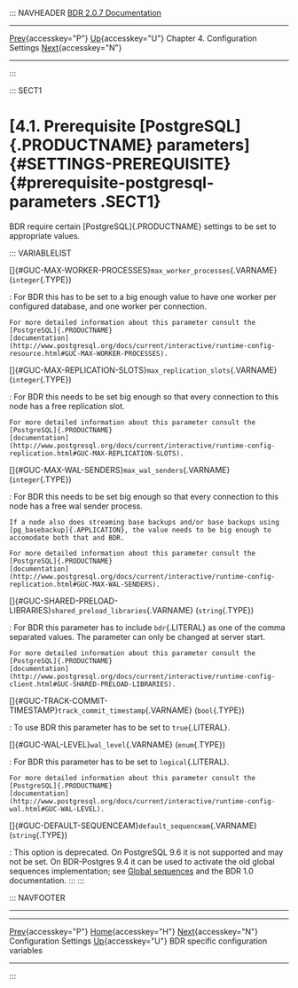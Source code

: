 ::: NAVHEADER
  [BDR 2.0.7 Documentation](index.md)
  --------------------------------------------------------------- ------------------------------------ ----------------------------------- ------------------------------------------------------------------------------------------------
  [Prev](settings.md "Configuration Settings"){accesskey="P"}   [Up](settings.md){accesskey="U"}    Chapter 4. Configuration Settings    [Next](bdr-configuration-variables.md "BDR specific configuration variables"){accesskey="N"}

------------------------------------------------------------------------
:::

::: SECT1
# [4.1. Prerequisite [PostgreSQL]{.PRODUCTNAME} parameters]{#SETTINGS-PREREQUISITE} {#prerequisite-postgresql-parameters .SECT1}

BDR require certain [PostgreSQL]{.PRODUCTNAME} settings to be set to
appropriate values.

::: VARIABLELIST

[]{#GUC-MAX-WORKER-PROCESSES}`max_worker_processes`{.VARNAME} (`integer`{.TYPE})

:   For BDR this has to be set to a big enough value to have one worker
    per configured database, and one worker per connection.

    For more detailed information about this parameter consult the
    [PostgreSQL]{.PRODUCTNAME}
    [documentation](http://www.postgresql.org/docs/current/interactive/runtime-config-resource.html#GUC-MAX-WORKER-PROCESSES).

[]{#GUC-MAX-REPLICATION-SLOTS}`max_replication_slots`{.VARNAME} (`integer`{.TYPE})

:   For BDR this needs to be set big enough so that every connection to
    this node has a free replication slot.

    For more detailed information about this parameter consult the
    [PostgreSQL]{.PRODUCTNAME}
    [documentation](http://www.postgresql.org/docs/current/interactive/runtime-config-replication.html#GUC-MAX-REPLICATION-SLOTS).

[]{#GUC-MAX-WAL-SENDERS}`max_wal_senders`{.VARNAME} (`integer`{.TYPE})

:   For BDR this needs to be set big enough so that every connection to
    this node has a free wal sender process.

    If a node also does streaming base backups and/or base backups using
    [pg_basebackup]{.APPLICATION}, the value needs to be big enough to
    accomodate both that and BDR.

    For more detailed information about this parameter consult the
    [PostgreSQL]{.PRODUCTNAME}
    [documentation](http://www.postgresql.org/docs/current/interactive/runtime-config-replication.html#GUC-MAX-WAL-SENDERS).

[]{#GUC-SHARED-PRELOAD-LIBRARIES}`shared_preload_libraries`{.VARNAME} (`string`{.TYPE})

:   For BDR this parameter has to include `bdr`{.LITERAL} as one of the
    comma separated values. The parameter can only be changed at server
    start.

    For more detailed information about this parameter consult the
    [PostgreSQL]{.PRODUCTNAME}
    [documentation](http://www.postgresql.org/docs/current/interactive/runtime-config-client.html#GUC-SHARED-PRELOAD-LIBRARIES).

[]{#GUC-TRACK-COMMIT-TIMESTAMP}`track_commit_timestamp`{.VARNAME} (`bool`{.TYPE})

:   To use BDR this parameter has to be set to `true`{.LITERAL}.

[]{#GUC-WAL-LEVEL}`wal_level`{.VARNAME} (`enum`{.TYPE})

:   For BDR this parameter has to be set to `logical`{.LITERAL}.

    For more detailed information about this parameter consult the
    [PostgreSQL]{.PRODUCTNAME}
    [documentation](http://www.postgresql.org/docs/current/interactive/runtime-config-wal.html#GUC-WAL-LEVEL).

[]{#GUC-DEFAULT-SEQUENCEAM}`default_sequenceam`{.VARNAME} (`string`{.TYPE})

:   This option is deprecated. On PostgreSQL 9.6 it is not supported and
    may not be set. On BDR-Postgres 9.4 it can be used to activate the
    old global sequences implementation; see [Global
    sequences](global-sequences.md) and the BDR 1.0 documentation.
:::
:::

::: NAVFOOTER

------------------------------------------------------------------------

  -------------------------------------- ------------------------------------ ---------------------------------------------------------
  [Prev](settings.md){accesskey="P"}    [Home](index.md){accesskey="H"}     [Next](bdr-configuration-variables.md){accesskey="N"}
  Configuration Settings                  [Up](settings.md){accesskey="U"}                       BDR specific configuration variables
  -------------------------------------- ------------------------------------ ---------------------------------------------------------
:::
